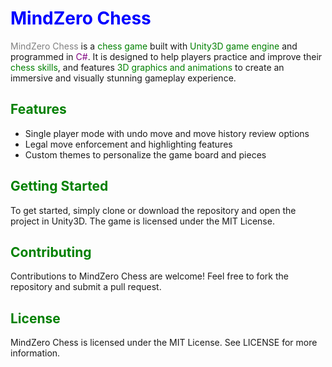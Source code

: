 # <span style="color:blue">MindZero Chess</span>

<span style="color:grey">MindZero Chess</span> is a <span style="color:green">chess game</span> built with <span style="color:green">Unity3D game engine</span> and programmed in <span style="color:purple">C#</span>. It is designed to help players practice and improve their <span style="color:green">chess skills</span>, and features <span style="color:green">3D graphics and animations</span> to create an immersive and visually stunning gameplay experience.

## <span style="color:green">Features</span>

- Single player mode with undo move and move history review options
- Legal move enforcement and highlighting features
- Custom themes to personalize the game board and pieces

## <span style="color:green">Getting Started</span>

To get started, simply clone or download the repository and open the project in Unity3D. The game is licensed under the MIT License.

## <span style="color:green">Contributing</span>

Contributions to MindZero Chess are welcome! Feel free to fork the repository and submit a pull request.

## <span style="color:green">License</span>

MindZero Chess is licensed under the MIT License. See LICENSE for more information.

